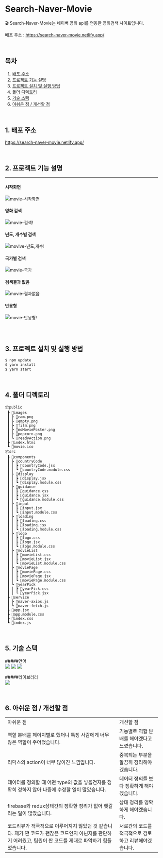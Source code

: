# Search-Naver-Movie

🎬 Search-Naver-Movie는 네이버 영화 api를 연동한 영화검색 사이트입니다.

배포 주소 : https://search-naver-movie.netlify.app/

<br>

## 목차

1. [배포 주소](#1)
2. [프로젝트 기능 설명](#2)
3. [프로젝트 설치 및 실행 방법](#3)
4. [폴더 디렉토리](#4)
5. [기술 스택](#5)
6. [아쉬운 점 / 개선할 점](#6)

<br>

## 1. 배포 주소<a id="1"></a>

https://search-naver-movie.netlify.app/

<br>

## 2. 프로젝트 기능 설명 <a id="2"></a>

<hr />

#### 시작화면

![movie-시작화면](https://user-images.githubusercontent.com/76847993/136398395-9e26b3cf-092e-4b3f-85a0-77e80bc04b00.gif)

#### 영화 검색

![movie-검색!](https://user-images.githubusercontent.com/76847993/136398333-2361f87e-4de9-41b0-884c-9c3bad52c9aa.gif)

#### 년도, 개수별 검색

![movive-년도,개수!](https://user-images.githubusercontent.com/76847993/136398311-3550a3f7-ce97-403d-b5e2-6a67d34dc0cd.gif)

#### 국가별 검색

![movie-국가](https://user-images.githubusercontent.com/76847993/136398429-c51bb4bd-e728-4e69-96f7-fa321d534d04.gif)

#### 검색결과 없음

![movie-결과없음](https://user-images.githubusercontent.com/76847993/136398440-93219332-113d-48ae-9a51-3946555d3ec8.gif)

#### 반응형

![movie-반응형!](https://user-images.githubusercontent.com/76847993/136398350-3da72c11-b1a2-44e5-8c1e-685bfbb65264.gif)

<br>

<br>

## 3. 프로젝트 설치 및 실행 방법 <a id="3"></a>

```js
$ npm update
$ yarn install
$ yarn start
```

<br>

## 4. 폴더 디렉토리 <a id="4"></a>

```
📦public
 ┣ 📂images
 ┃ ┣ 📜cam.png
 ┃ ┣ 📜empty.png
 ┃ ┣ 📜film.png
 ┃ ┣ 📜noMoviePoster.png
 ┃ ┣ 📜popcorn.png
 ┃ ┗ 📜readyAction.png
 ┣ 📜index.html
 ┗ 📜movie.ico
📦src
 ┣ 📂components
 ┃ ┣ 📂countryCode
 ┃ ┃ ┣ 📜countryCode.jsx
 ┃ ┃ ┗ 📜countryCode.module.css
 ┃ ┣ 📂display
 ┃ ┃ ┣ 📜display.jsx
 ┃ ┃ ┗ 📜display.module.css
 ┃ ┣ 📂guidance
 ┃ ┃ ┣ 📜guidance.css
 ┃ ┃ ┣ 📜guidance.jsx
 ┃ ┃ ┗ 📜guidance.module.css
 ┃ ┣ 📂input
 ┃ ┃ ┣ 📜input.jsx
 ┃ ┃ ┗ 📜input.module.css
 ┃ ┣ 📂loading
 ┃ ┃ ┣ 📜loading.css
 ┃ ┃ ┣ 📜loading.jsx
 ┃ ┃ ┗ 📜loading.module.css
 ┃ ┣ 📂logo
 ┃ ┃ ┣ 📜logo.css
 ┃ ┃ ┣ 📜logo.jsx
 ┃ ┃ ┗ 📜logo.module.css
 ┃ ┣ 📂movieList
 ┃ ┃ ┣ 📜movieList.css
 ┃ ┃ ┣ 📜movieList.jsx
 ┃ ┃ ┗ 📜movieList.module.css
 ┃ ┣ 📂moviePage
 ┃ ┃ ┣ 📜moviePage.css
 ┃ ┃ ┣ 📜moviePage.jsx
 ┃ ┃ ┗ 📜moviePage.module.css
 ┃ ┗ 📂yearPick
 ┃ ┃ ┣ 📜yearPick.css
 ┃ ┃ ┗ 📜yearPick.jsx
 ┣ 📂service
 ┃ ┣ 📜naver-axios.js
 ┃ ┗ 📜naver-fetch.js
 ┣ 📜app.jsx
 ┣ 📜app.module.css
 ┣ 📜index.css
 ┗ 📜index.js
```

<br>

## 5. 기술 스택 <a id="5"></a>

#####언어<br/>
<img src="https://img.shields.io/badge/React-61DAFB?style=for-the-badge&logo=react&logoColor=black">
<img src="https://img.shields.io/badge/React_Router-CA4245?style=for-the-badge&logo=react-router&logoColor=black">
<img src="https://img.shields.io/badge/postCss-DD3A0A?style=for-the-badge&logo=postCss&logoColor=black"><br/>

#####라이브러리<br/>
<img src="https://img.shields.io/badge/Ant Design-0170FE?style=for-the-badge&logo=AntDesign&logoColor=black">

<br>

## 6. 아쉬운 점 / 개선할 점 <a id="6"></a>

<table class="table">
  <tr>
    <td class="title left">아쉬운 점</td>
    <td class="title right">개선할 점</td>
  </tr>
  <tr>
    <td>역할 분배를 페이지별로 했더니 특정 사람에게 너무 많은 역할이 주어졌습니다.</td>
    <td>기능별로 역할 분배를 해야겠다고 느꼈습니다.</td>
  </tr>
  <tr>
    <td>리덕스의 action이 너무 많아진 느낌입니다.</td>
    <td>중복되는 부분을 깔끔히 정리해야겠습니다.</td>
  </tr>
  <tr>
    <td>데이터를 정의할 때 어떤 type의 값을 넣을건지를 정확히 정하지 않아 나중에 수정할 일이 많았습니다.</td>
    <td>데이터 정의를 보다 정확하게 해야겠습니다.</td>
  </tr>
  <tr>
    <td>firebase와 redux상태간의 정확한 정리가 없어 헷갈리는 일이 많았습니다.	</td>
    <td>상태 정리를 명확하게 해야겠습니다.</td>
  </tr>
  <tr>
    <td>코드리뷰가 적극적으로 이루어지지 않았던 것 같습니다. 제가 짠 코드가 괜찮은 코드인지 아닌지를 판단하기 어려웠고, 팀원이 짠 코드를 제대로 파악하기 힘들었습니다.</td>
    <td>서로간의 코드를 적극적으로 검토하고 리뷰해야겠습니다.</td>
  </tr>
